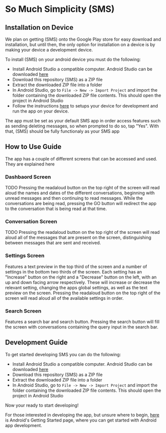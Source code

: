 # So Much Simplicity (SMS)

## Installation on Device

We plan on getting (SMS) onto the Google Play store for easy download and installation, but until then, the only option for installation on a device is by making your device a development device.

To install (SMS) on your android device you must do the following:
- Install Android Studio a compatible computer. Android Studio can be downloaded [here](https://developer.android.com/studio/ "Android Studio")
- Download this repository (SMS) as a ZIP file
- Extract the downloaded ZIP file into a folder
- In Android Studio, go to `File -> New -> Import Project` and import the folder containing the downloaded ZIP file contents. This should open the project in Android Studio
- Follow the instructions [here](https://developer.android.com/studio/run/device "Run apps on a hardware device") to setups your device for development and run the app on your device.

The app must be set as your default SMS app in order access features such as sending deleting messages, so when prompted to do so, tap "Yes". With that, (SMS) should be fully functionaly as your SMS app

## How to Use Guide

The app has a couple of different screens that can be accessed and used. They are explained here

### Dashbaord Screen
TODO
Pressing the readaloud button on the top right of the screen will read aloud the names and dates of the different conversations, beginning with unread messages and then continuing to read messages. While the conversations are being read, pressing the GO button will redirect the app to the conversation that is being read at that time.

### Conversation Screen
TODO
Pressing the readaloud button on the top right of the screen will read aloud all of the messages that are present on the screen, distinguishing between messages that are sent and received.

### Settings Screen
Features a text preview in the top third of the screen and a number of settings in the bottom two thirds of the screen. Each setting has an "Increase" button on the right and a "Decrease" button on the left, with an up and down facing arrow respectively. These will increase or decrease the relevant setting, changing the apps global settings, as well as the text preview on the screen. Pressing the readaloud button on the top right of the screen will read aloud all of the available settings in order.

### Search Screen
Features a search bar and search button. Pressing the search button will fill the screen with conversations containing the query input in the search bar.

## Development Guide

To get started developing SMS you can do the following:
- Install Android Studio a compatible computer. Android Studio can be downloaded [here](https://developer.android.com/studio/ "Android Studio")
- Download this repository (SMS) as a ZIP file
- Extract the downloaded ZIP file into a folder
- In Android Studio, go to `File -> New -> Import Project` and import the folder containing the downloaded ZIP file contents. This should open the project in Android Studio

Now your ready to start developing!

For those interested in developing the app, but unsure where to begin, [here](https://developer.android.com/guide/slices/getting-started "Android Getting Started") is Android's Getting Started page, where you can get started with Android app development.
